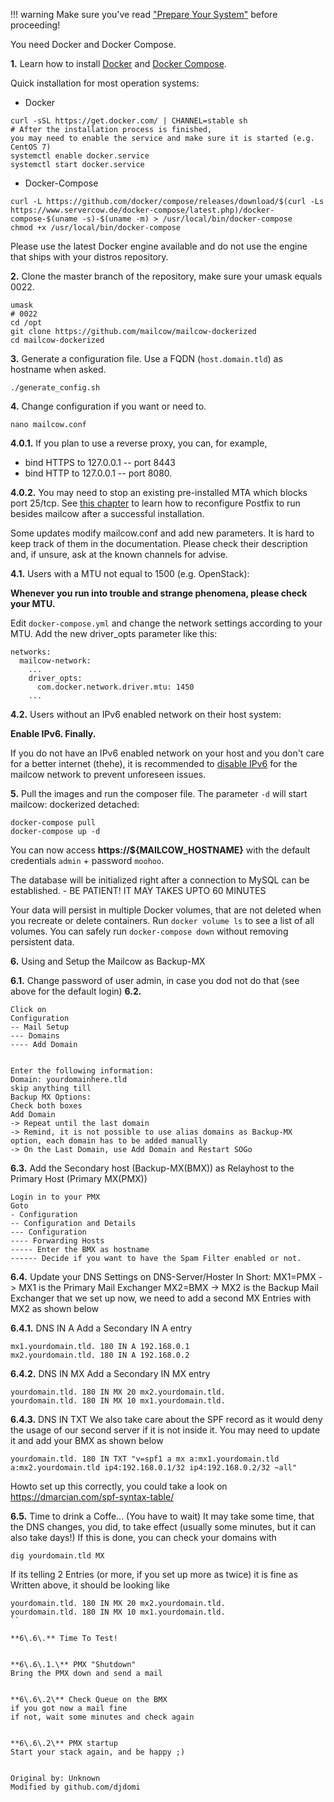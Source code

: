 !!! warning
    Make sure you've read ["Prepare Your System"](https://mailcow.github.io/mailcow-dockerized-docs/prerequisite-system) before proceeding!


You need Docker and Docker Compose.

**1\.** Learn how to install [Docker](https://docs.docker.com/install/) and [Docker Compose](https://docs.docker.com/compose/install/).

Quick installation for most operation systems:

- Docker
```
curl -sSL https://get.docker.com/ | CHANNEL=stable sh
# After the installation process is finished, 
you may need to enable the service and make sure it is started (e.g. CentOS 7)
systemctl enable docker.service
systemctl start docker.service
```

- Docker-Compose
```
curl -L https://github.com/docker/compose/releases/download/$(curl -Ls https://www.servercow.de/docker-compose/latest.php)/docker-compose-$(uname -s)-$(uname -m) > /usr/local/bin/docker-compose
chmod +x /usr/local/bin/docker-compose
```

Please use the latest Docker engine available and do not use the engine that ships with your distros repository.

**2\.** Clone the master branch of the repository, make sure your umask equals 0022.
```
umask
# 0022
cd /opt
git clone https://github.com/mailcow/mailcow-dockerized
cd mailcow-dockerized
```

**3\.** Generate a configuration file. Use a FQDN (`host.domain.tld`) as hostname when asked.
```
./generate_config.sh
```

**4\.** Change configuration if you want or need to.
```
nano mailcow.conf
```
**4\.0\.1\.**
If you plan to use a reverse proxy, you can, for example, 
- bind HTTPS to 127.0.0.1 
-- port 8443
- bind HTTP to 127.0.0.1 
-- port 8080.


**4\.0\.2\.**
You may need to stop an existing pre-installed MTA which blocks port 25/tcp. 
See [this chapter](https://mailcow.github.io/mailcow-dockerized-docs/firststeps-local_mta/) to learn how to reconfigure Postfix to run besides mailcow after a successful installation.

Some updates modify mailcow.conf and add new parameters. It is hard to keep track of them in the documentation. Please check their description and, if unsure, ask at the known channels for advise.

**4\.1\.** Users with a MTU not equal to 1500 (e.g. OpenStack):

**Whenever you run into trouble and strange phenomena, please check your MTU.**

Edit `docker-compose.yml` and change the network settings according to your MTU.
Add the new driver_opts parameter like this:
```
networks:
  mailcow-network:
    ...
    driver_opts:
      com.docker.network.driver.mtu: 1450
    ...
```

**4\.2\.** Users without an IPv6 enabled network on their host system:

**Enable IPv6. Finally.**

If you do not have an IPv6 enabled network on your host and you don't care for a better internet (thehe), it is recommended to [disable IPv6](https://mailcow.github.io/mailcow-dockerized-docs/firststeps-disable_ipv6/) for the mailcow network to prevent unforeseen issues.


**5\.** Pull the images and run the composer file. The parameter `-d` will start mailcow: dockerized detached:
```
docker-compose pull
docker-compose up -d
```

You can now access **https://${MAILCOW_HOSTNAME}** with the default credentials `admin` + password `moohoo`.

The database will be initialized right after a connection to MySQL can be established. - BE PATIENT! IT MAY TAKES UPTO 60 MINUTES

Your data will persist in multiple Docker volumes, that are not deleted when you recreate or delete containers. Run `docker volume ls` to see a list of all volumes. You can safely run `docker-compose down` without removing persistent data.

**6\.** Using and Setup the Mailcow as Backup-MX


**6\.1\.** Change password of user admin, in case you dod not do that (see above for the default login)
**6\.2\.** 
```
Click on
Configuration
-- Mail Setup 
--- Domains
---- Add Domain


Enter the following information:
Domain: yourdomainhere.tld
skip anything till
Backup MX Options:
Check both boxes
Add Domain
-> Repeat until the last domain
-> Remind, it is not possible to use alias domains as Backup-MX option, each domain has to be added manually
-> On the Last Domain, use Add Domain and Restart SOGo
```

**6\.3\.** Add the Secondary host (Backup-MX(BMX)) as Relayhost to the Primary Host (Primary MX(PMX))
```
Login in to your PMX
Goto 
- Configuration
-- Configuration and Details
--- Configuration
---- Forwarding Hosts
----- Enter the BMX as hostname
------ Decide if you want to have the Spam Filter enabled or not.
```

**6\.4\.** Update your DNS Settings on DNS-Server/Hoster
In Short:
MX1=PMX -> MX1 is the Primary Mail Exchanger
MX2=BMX -> MX2 is the Backup Mail Exchanger that we set up now, we need to add a second MX Entries with MX2 as shown below

**6\.4\.1\.** DNS IN A
Add a Secondary IN A entry
```
mx1.yourdomain.tld. 180 IN A 192.168.0.1
mx2.yourdomain.tld. 180 IN A 192.168.0.2
```

**6\.4\.2\.** DNS IN MX
Add a Secondary IN MX entry
```
yourdomain.tld. 180 IN MX 20 mx2.yourdomain.tld.
yourdomain.tld. 180 IN MX 10 mx1.yourdomain.tld.

```
**6\.4\.3\.** DNS IN TXT
We also take care about the SPF record as it would deny the usage of our second server if it is not inside it.
You may need to update it and add your BMX as shown below
```
yourdomain.tld. 180 IN TXT "v=spf1 a mx a:mx1.yourdomain.tld a:mx2.yourdomain.tld ip4:192.168.0.1/32 ip4:192.168.0.2/32 ~all"
```
Howto set up this correctly, you could take a look on
https://dmarcian.com/spf-syntax-table/




**6\.5\.** Time to drink a Coffe... (You have to wait)
It may take some time, that the DNS changes, you did, to take effect (usually some minutes, but it can also take days!)
If this is done, you can check your domains with
```
dig yourdomain.tld MX
```
If its telling 2 Entries (or more, if you set up more as twice) it is fine
as Written above, it should be looking like
```
yourdomain.tld. 180 IN MX 20 mx2.yourdomain.tld.
yourdomain.tld. 180 IN MX 10 mx1.yourdomain.tld.
``

**6\.6\.** Time To Test!


**6\.6\.1.\** PMX "Shutdown"
Bring the PMX down and send a mail


**6\.6\.2\** Check Queue on the BMX
if you got now a mail fine
if not, wait some minutes and check again


**6\.6\.2\** PMX startup
Start your stack again, and be happy ;)


Original by: Unknown
Modified by github.com/djdomi


